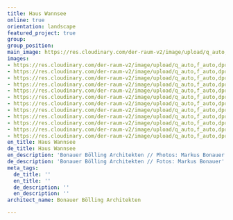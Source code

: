 ```yaml
---
title: Haus Wannsee
online: true
orientation: landscape
featured_project: true
group: 
group_position: 
main_image: https://res.cloudinary.com/der-raum-v2/image/upload/q_auto,f_auto,dpr_auto/v1623749301/Villa-Innenausbau-Wannsee-Luxus-Architekturpartner_vdvgqt.jpg
images:
- https://res.cloudinary.com/der-raum-v2/image/upload/q_auto,f_auto,dpr_auto/v1623749301/Villa-Innenausbau-Wannsee-Luxus-Architekturpartner_vdvgqt.jpg
- https://res.cloudinary.com/der-raum-v2/image/upload/q_auto,f_auto,dpr_auto/v1614947639/Kueche-Kochinsel-Eiche-Furnier-Beton-modern_vngigc_fvw3jv.jpg
- https://res.cloudinary.com/der-raum-v2/image/upload/q_auto,f_auto,dpr_auto/v1614947638/Kueche-Eiche-Furnier-Beton-Edelstahl-Tischler_jgeyre_v3rhdp.jpg
- https://res.cloudinary.com/der-raum-v2/image/upload/q_auto,f_auto,dpr_auto/v1614947637/Kueche-Arbeitsplatte-Edelstahl-Detail_ozdmhr_c3c2q7.jpg
- https://res.cloudinary.com/der-raum-v2/image/upload/q_auto,f_auto,dpr_auto/v1614947635/Innenausbau-Einbauzschrank-Wohnbereich-hochwertig_gderzm_wc1s8q.jpg
- https://res.cloudinary.com/der-raum-v2/image/upload/q_auto,f_auto,dpr_auto/v1614947617/Eiche-Furnier-Massivholz-Tuer-Einbaushrank-Badezimmer-Tischlerei_tnbbnd_ihswkh.jpg
- https://res.cloudinary.com/der-raum-v2/image/upload/q_auto,f_auto,dpr_auto/v1614947636/Kompletter-Innenausbau-Architektur-Partner-Tischler-Schreiner_mlkgr5_zy3wrl.jpg
- https://res.cloudinary.com/der-raum-v2/image/upload/q_auto,f_auto,dpr_auto/v1614947618/Eiche-Tischlerei-Detail-Verarbeitung-Stufe-Treppe_pcmwqu_cqwvc5.jpg
- https://res.cloudinary.com/der-raum-v2/image/upload/q_auto,f_auto,dpr_auto/v1614947609/Architekturpartner-Tischlerei-Innenausbau-hochwertig-individuell_xivqb5_fwe49t.jpg
- https://res.cloudinary.com/der-raum-v2/image/upload/q_auto,f_auto,dpr_auto/v1614947628/EInbauschrank-Treppe-Umbau-Wandverkleidung-Eiche-Holz-Schreiner_vietoy_yg2vlg.jpg
- https://res.cloudinary.com/der-raum-v2/image/upload/q_auto,f_auto,dpr_auto/v1614947631/Haus-Wannsee-Tischler-Schreiner-Villa_sglt3t_ekz3qj.jpg
- https://res.cloudinary.com/der-raum-v2/image/upload/q_auto,f_auto,dpr_auto/v1614947629/Einbauschrank-wandhoch-Eiche-Furnier-Fugenlos_ltjyc5_ge72il.jpg
en_title: Haus Wannsee
de_title: Haus Wannsee
en_description: 'Bonauer Bölling Architekten // Photos: Markus Bonauer'
de_description: 'Bonauer Bölling Architekten // Fotos: Markus Bonauer'
meta_tags:
  de_title: ''
  en_title: ''
  de_description: ''
  en_description: ''
architect_name: Bonauer Bölling Architekten

---
```


